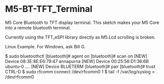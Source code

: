 # M5-BT-TFT_Terminal
M5 Core Bluetooth to TFT display terminal. This sketch makes your M5 Core into a remote bluetooth terminal.

Currently using the TFT_eSPI library directly as M5.Lcd scrolling is broken.

Linux Example. For Windows, ask Bill G.

$ sudo bluetoothctl
[bluetooth]# agent on
[bluetooth]# scan on
  [NEW] Device 08:3E:8E:E6:79:47 annapurna
  [NEW] Device 00:25:56:D1:36:6B ubuntu-0
  ....
  [NEW] Device <bluetooth address> BLUETERM
[bluetooth]# pair <bluetooth address>
[bluetooth]# trust <bluetooth address>
CTRL-D
$ sudo rfcomm connect /dev/rfcomm0 <bluetooth address> 1
$ tail -f /var/log/syslog > /dev/rfcomm0


